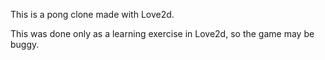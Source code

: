 This is a pong clone made with Love2d.

This was done only as a learning exercise in Love2d, so the game may be buggy.
